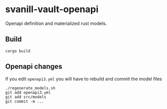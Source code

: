 # svanill-vault-openapi

Openapi definition and materialized rust models.

## Build

```
cargo build
```

## Openapi changes

If you edit `openapi3.yml` you will have to rebuild and commit the model files

```
./regenerate_models.sh
git add openapi3.yml
git add src/models
git commit -m ...
```
